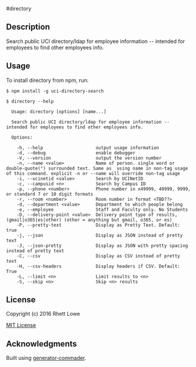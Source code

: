 #directory

## Description

Search public UCI directory/ldap for employee information -- intended for employees to find other employees info.

## Usage

To install directory from npm, run:

```
$ npm install -g uci-directory-search
```

```
$ directory --help

  Usage: directory [options] [name...]

  Search public UCI directory/ldap for employee information -- intended for employees to find other employees info.

  Options:

    -h, --help                    output usage information
    -d, --debug                   enable debugger
    -V, --version                 output the version number
    -n, --name <value>            Name of person. single word or double-quote(") surrounded text. Same as  using name in non-tag usage of this command. explicit -n or --name will override non-tag usage
    -i, --ucinetid <value>        Search by UCINetID
    -c, --campusid <n>            Search by Campus ID
    -p, --phone <number>          Phone number in x49999, 49999, 9999, or standard 7 or 10 digit formats
    -r, --room <number>           Room number in format <TBD??>
    -d, --department <value>      Department to which people belong
    -e, --employee                Staff and Faculty only. No Students
    -D, --delivery-point <value>  Delivery point type of results, (gmail|o365|es|other) (other = anything but gmail, o365, or es)
    -P, --pretty-text             Display as Pretty Text. Default: true
    -j, --json                    Display as JSON instead of pretty text
    -J, --json-pretty             Display as JSON with pretty spacing instead of pretty text
    -C, --csv                     Display as CSV instead of pretty text
    -H, --csv-headers             Display headers if CSV. Default: True
    -L, --limit <n>               Limit results to <n>
    -S, --skip <n>                Skip <n> results

```

## License

Copyright (c) 2016 Rhett Lowe

[MIT License](http://en.wikipedia.org/wiki/MIT_License)

## Acknowledgments

Built using [generator-commader](https://github.com/Hypercubed/generator-commander).

